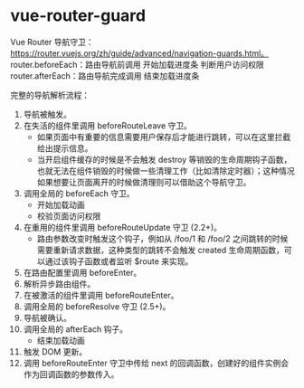 # vue-router-guard

Vue Router 导航守卫：https://router.vuejs.org/zh/guide/advanced/navigation-guards.html。
router.beforeEach：路由导航前调用
开始加载进度条
判断用户访问权限
router.afterEach：路由导航完成调用
结束加载进度条


完整的导航解析流程：
1. 导航被触发。
2. 在失活的组件里调用 beforeRouteLeave 守卫。
    - 如果页面中有重要的信息需要用户保存后才能进行跳转，可以在这里拦截给出提示信息。
    - 当开启组件缓存的时候是不会触发 destroy 等销毁的生命周期钩子函数，也就无法在组件销毁的时候做一些清理工作（比如清除定时器）；这种情况如果想要让页面离开的时候做清理则可以借助这个导航守卫。
3. 调用全局的 beforeEach 守卫。
    - 开始加载动画
    - 校验页面访问权限
4. 在重用的组件里调用 beforeRouteUpdate 守卫 (2.2+)。
    - 路由参数改变时触发这个钩子，例如从 /foo/1 和 /foo/2 之间跳转的时候需要重新请求数据，这种类型的跳转不会触发 created 生命周期函数，可以通过该钩子函数或者监听 $route 来实现。
5. 在路由配置里调用 beforeEnter。
6. 解析异步路由组件。
7. 在被激活的组件里调用 beforeRouteEnter。
8. 调用全局的 beforeResolve 守卫 (2.5+)。
9. 导航被确认。
10. 调用全局的 afterEach 钩子。
    - 结束加载动画
11. 触发 DOM 更新。
12. 调用 beforeRouteEnter 守卫中传给 next 的回调函数，创建好的组件实例会作为回调函数的参数传入。
